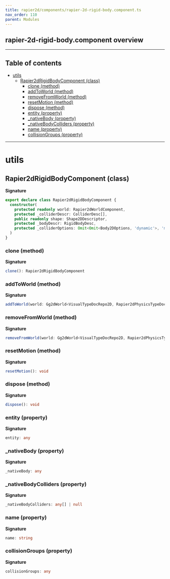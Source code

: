 ```yaml
---
title: rapier2d/components/rapier-2d-rigid-body.component.ts
nav_order: 110
parent: Modules
---
```


## rapier-2d-rigid-body.component overview

---

<h2 class="text-delta">Table of contents</h2>

- [utils](#utils)
  - [Rapier2dRigidBodyComponent (class)](#rapier2drigidbodycomponent-class)
    - [clone (method)](#clone-method)
    - [addToWorld (method)](#addtoworld-method)
    - [removeFromWorld (method)](#removefromworld-method)
    - [resetMotion (method)](#resetmotion-method)
    - [dispose (method)](#dispose-method)
    - [entity (property)](#entity-property)
    - [\_nativeBody (property)](#_nativebody-property)
    - [\_nativeBodyColliders (property)](#_nativebodycolliders-property)
    - [name (property)](#name-property)
    - [collisionGroups (property)](#collisiongroups-property)

---

# utils

## Rapier2dRigidBodyComponent (class)

**Signature**

```ts
export declare class Rapier2dRigidBodyComponent {
  constructor(
    protected readonly world: Rapier2dWorldComponent,
    protected _colliderDescr: ColliderDesc[],
    public readonly shape: Shape2DDescriptor,
    protected _bodyDescr: RigidBodyDesc,
    protected _colliderOptions: Omit<Omit<Body2DOptions, 'dynamic'>, 'mass'>
  )
}
```

### clone (method)

**Signature**

```ts
clone(): Rapier2dRigidBodyComponent
```

### addToWorld (method)

**Signature**

```ts
addToWorld(world: Gg2dWorld<VisualTypeDocRepo2D, Rapier2dPhysicsTypeDocRepo>): void
```

### removeFromWorld (method)

**Signature**

```ts
removeFromWorld(world: Gg2dWorld<VisualTypeDocRepo2D, Rapier2dPhysicsTypeDocRepo>): void
```

### resetMotion (method)

**Signature**

```ts
resetMotion(): void
```

### dispose (method)

**Signature**

```ts
dispose(): void
```

### entity (property)

**Signature**

```ts
entity: any
```

### \_nativeBody (property)

**Signature**

```ts
_nativeBody: any
```

### \_nativeBodyColliders (property)

**Signature**

```ts
_nativeBodyColliders: any[] | null
```

### name (property)

**Signature**

```ts
name: string
```

### collisionGroups (property)

**Signature**

```ts
collisionGroups: any
```
